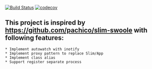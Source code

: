 [![Build Status](https://travis-ci.com/brighte-capital/SlimSwooleProxy.svg?branch=master)](https://travis-ci.com/brighte-capital/SlimSwooleProxy)
[![codecov](https://codecov.io/gh/brighte-capital/SlimSwooleProxy/branch/master/graph/badge.svg)](https://codecov.io/gh/brighte-capital/SlimSwooleProxy)

## This project is inspired by https://github.com/pachico/slim-swoole with following features:
    * Implement autowatch with inotify
    * Implement proxy pattern to replace Slim/App
    * Implement class alias
    * Support register separate process
